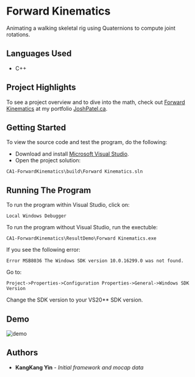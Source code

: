 # Forward Kinematics

Animating a walking skeletal rig using Quaternions to compute joint rotations.

## Languages Used

* C++

## Project Highlights

To see a project overview and to dive into the math, check out [Forward Kinematics](http://joshpatel.ca/forward_kinematics) at my portfolio [JoshPatel.ca](http://joshpatel.ca/).

## Getting Started

To view the source code and test the program, do the following:

* Download and install [Microsoft Visual Studio](https://visualstudio.microsoft.com/downloads/).
* Open the project solution:

```
CA1-ForwardKinematics\build\Forward Kinematics.sln
```

## Running The Program

To run the program within Visual Studio, click on:
```
Local Windows Debugger
```
To run the program without Visual Studio, run the exectuble:
```
CA1-ForwardKinematics\ResultDemo\Forward Kinematics.exe
```

If you see the following error:
```
Error MSB8036 The Windows SDK version 10.0.16299.0 was not found.
```
Go to:
```
Project->Properties->Configuration Properties->General->Windows SDK Version
```
Change the SDK version to your VS20\*\* SDK version.

## Demo

![demo](https://github.com/joshilp/joshilp.github.io/blob/master/images/CA1-ForwardKinematics/ca1.gif?raw=true)



## Authors

* **KangKang Yin** - *Initial framework and mocap data*